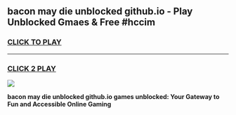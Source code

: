 
## bacon may die unblocked github.io - Play Unblocked Gmaes & Free #hccim
<h3>
<a href="https://news.freeplayer.one?title=bacon_may_die_unblocked_github.io&ref=24F">CLICK TO PLAY</a></h3>
<hr>

<h3>
<a href="https://news.freeplayer.one?title=bacon_may_die_unblocked_github.io&ref=24F">CLICK 2 PLAY</a>
  
</h3>

<a href="https://news.freeplayer.one?title=bacon_may_die_unblocked_github.io&ref=24F/"><img src="https://clearcache.store/games.png"></a>


**bacon may die unblocked github.io games unblocked: Your Gateway to Fun and Accessible Online Gaming**
